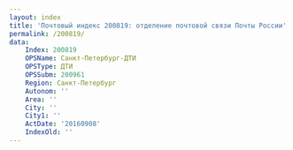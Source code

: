 ```yaml
---
layout: index
title: 'Почтовый индекс 200819: отделение почтовой связи Почты России'
permalink: /200819/
data:
    Index: 200819
    OPSName: Санкт-Петербург-ДТИ
    OPSType: ДТИ
    OPSSubm: 200961
    Region: Санкт-Петербург
    Autonom: ''
    Area: ''
    City: ''
    City1: ''
    ActDate: '20160908'
    IndexOld: ''
---
```


